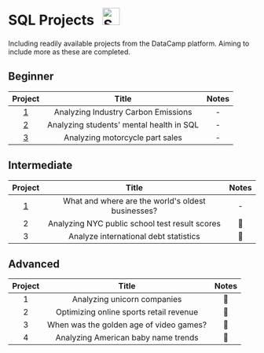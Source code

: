 # SQL Projects <a> <img style="margin: 10px" src="https://github.com/mattamx/mattamx/assets/107958646/7502d57f-b9c8-4971-a2dc-42c05ee240c4" alt="SQL" height="35" /> </a> 

Including readily available projects from the DataCamp platform. Aiming to include more as these are completed.

## Beginner
| Project | Title | Notes
| :---------------: | :---------------: |:---------------:
| [1](<Analyzing Industry Carbon Emissions/notebook.ipynb>) | Analyzing Industry Carbon Emissions | -
| [2](<Analyzing students' mental health in SQL/notebook.ipynb>) | Analyzing students' mental health in SQL | -
| [3](<Analyzing motorcycle part sales/notebook.ipynb>) | Analyzing motorcycle part sales | -

## Intermediate
| Project | Title | Notes
| :---------------: | :---------------: |:---------------:
| [1](https://github.com/mattamx/Projects/blob/7f7460bbc3cc760627a05836fb0308513acec0b9/SQL%20Projects/What%20and%20where%20are%20the%20world's%20oldest%20businesses%3F/notebook.ipynb) | What and where are the world's oldest businesses? | -
| 2 | Analyzing NYC public school test result scores | 🚧
| 3 | Analyze international debt statistics | 🚧

## Advanced
| Project | Title | Notes
| :---------------: | :---------------: |:---------------:
| 1 | Analyzing unicorn companies | 🚧
| 2 | Optimizing online sports retail revenue | 🚧
| 3 | When was the golden age of video games? | 🚧
| 4 | Analyzing American baby name trends | 🚧